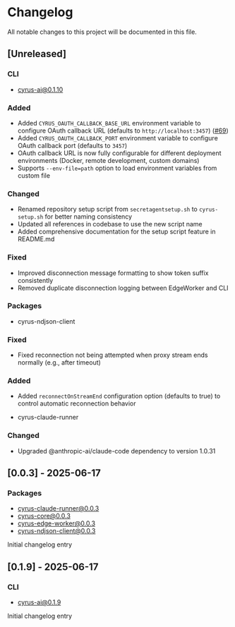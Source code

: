 # Changelog

All notable changes to this project will be documented in this file.

## [Unreleased]

### CLI
- cyrus-ai@0.1.10

### Added
- Added `CYRUS_OAUTH_CALLBACK_BASE_URL` environment variable to configure OAuth callback URL (defaults to `http://localhost:3457`) ([#69](https://github.com/ceedaragents/cyrus/pull/69))
- Added `CYRUS_OAUTH_CALLBACK_PORT` environment variable to configure OAuth callback port (defaults to `3457`)
- OAuth callback URL is now fully configurable for different deployment environments (Docker, remote development, custom domains)
- Supports `--env-file=path` option to load environment variables from custom file

### Changed
- Renamed repository setup script from `secretagentsetup.sh` to `cyrus-setup.sh` for better naming consistency
- Updated all references in codebase to use the new script name
- Added comprehensive documentation for the setup script feature in README.md

### Fixed
- Improved disconnection message formatting to show token suffix consistently
- Removed duplicate disconnection logging between EdgeWorker and CLI

### Packages
- cyrus-ndjson-client

### Fixed
- Fixed reconnection not being attempted when proxy stream ends normally (e.g., after timeout)

### Added
- Added `reconnectOnStreamEnd` configuration option (defaults to true) to control automatic reconnection behavior

- cyrus-claude-runner

### Changed
- Upgraded @anthropic-ai/claude-code dependency to version 1.0.31

## [0.0.3] - 2025-06-17

### Packages
- cyrus-claude-runner@0.0.3
- cyrus-core@0.0.3
- cyrus-edge-worker@0.0.3
- cyrus-ndjson-client@0.0.3

Initial changelog entry

## [0.1.9] - 2025-06-17

### CLI
- cyrus-ai@0.1.9

Initial changelog entry
